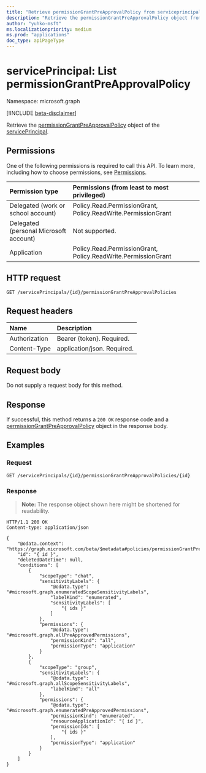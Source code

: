 ```yaml
---
title: "Retrieve permissionGrantPreApprovalPolicy from serviceprincipal"
description: "Retrieve the permissionGrantPreApprovalPolicy object from serviceprincipal."
author: "yuhko-msft"
ms.localizationpriority: medium
ms.prod: "applications"
doc_type: apiPageType
---
```


# servicePrincipal: List permissionGrantPreApprovalPolicy
Namespace: microsoft.graph

[!INCLUDE [beta-disclaimer](../../includes/beta-disclaimer.md)]

Retrieve the [permissionGrantPreApprovalPolicy](../resources/permissiongrantpreapprovalpolicy.md) object of the [servicePrincipal](../resources/serviceprincipal.md).

## Permissions
One of the following permissions is required to call this API. To learn more, including how to choose permissions, see [Permissions](/graph/permissions-reference).

|Permission type|Permissions (from least to most privileged)|
|:---|:---|
|Delegated (work or school account)|Policy.Read.PermissionGrant, Policy.ReadWrite.PermissionGrant|
|Delegated (personal Microsoft account)|Not supported.|
|Application|Policy.Read.PermissionGrant, Policy.ReadWrite.PermissionGrant|

## HTTP request

<!-- {
  "blockType": "ignored"
}
-->
``` http
GET /servicePrincipals/{id}/permissionGrantPreApprovalPolicies
```

## Request headers
|Name|Description|
|:---|:---|
|Authorization|Bearer {token}. Required.|
|Content-Type|application/json. Required.|

## Request body
Do not supply a request body for this method.



## Response

If successful, this method returns a `200 OK` response code and a [permissionGrantPreApprovalPolicy](../resources/permissiongrantpreapprovalpolicy.md) object in the response body.

## Examples


### Request
<!-- {
  "blockType": "request",
  "name": "create_permissiongrantpreapprovalpolicy_from_"
}
-->
``` http
GET /servicePrincipals/{id}/permissionGrantPreApprovalPolicies/{id}

```


### Response
>**Note:** The response object shown here might be shortened for readability.
<!-- {
  "blockType": "response",
  "truncated": true,
  "@odata.type": "microsoft.graph.permissionGrantPreApprovalPolicy"
}
-->
``` http
HTTP/1.1 200 OK
Content-type: application/json

{
    "@odata.context": "https://graph.microsoft.com/beta/$metadata#policies/permissionGrantPreApprovalPolicies/$entity",
    "id": "{ id }",
    "deletedDateTime": null,
    "conditions": [
        {
            "scopeType": "chat",
            "sensitivityLabels": {
                "@odata.type": "#microsoft.graph.enumeratedScopeSensitivityLabels",
                "labelKind": "enumerated",
                "sensitivityLabels": [
                    "{ ids }"
                ]
            },
            "permissions": {
                "@odata.type": "#microsoft.graph.allPreApprovedPermissions",
                "permissionKind": "all",
                "permissionType": "application"
            }
        },
        {
            "scopeType": "group",
            "sensitivityLabels": {
                "@odata.type": "#microsoft.graph.allScopeSensitivityLabels",
                "labelKind": "all"
            },
            "permissions": {
                "@odata.type": "#microsoft.graph.enumeratedPreApprovedPermissions",
                "permissionKind": "enumerated",
                "resourceApplicationId": "{ id }",
                "permissionIds": [
                    "{ ids }"
                ],
                "permissionType": "application"
            }
        }
    ]
}
```

